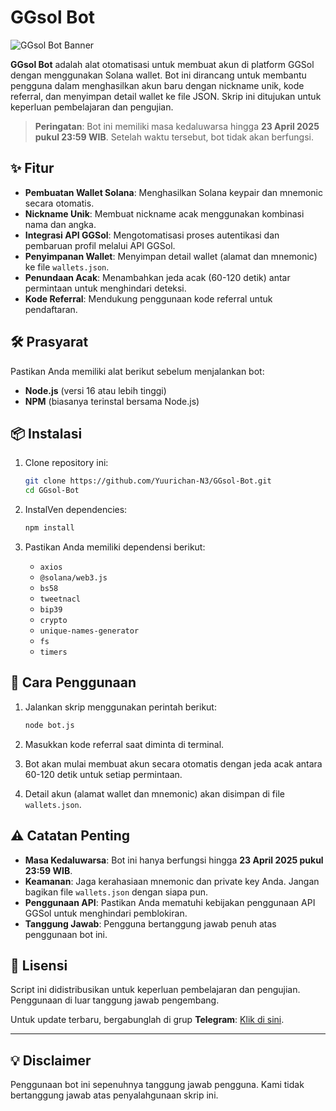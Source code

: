 
# GGsol Bot

![GGsol Bot Banner](https://img.shields.io/badge/GGsol%20Bot-Automated%20Account%20Creation-blueviolet?style=for-the-badge)

**GGsol Bot** adalah alat otomatisasi untuk membuat akun di platform GGSol dengan menggunakan Solana wallet. Bot ini dirancang untuk membantu pengguna dalam menghasilkan akun baru dengan nickname unik, kode referral, dan menyimpan detail wallet ke file JSON. Skrip ini ditujukan untuk keperluan pembelajaran dan pengujian.

> **Peringatan**: Bot ini memiliki masa kedaluwarsa hingga **23 April 2025 pukul 23:59 WIB**. Setelah waktu tersebut, bot tidak akan berfungsi.

## ✨ Fitur
- **Pembuatan Wallet Solana**: Menghasilkan Solana keypair dan mnemonic secara otomatis.
- **Nickname Unik**: Membuat nickname acak menggunakan kombinasi nama dan angka.
- **Integrasi API GGSol**: Mengotomatisasi proses autentikasi dan pembaruan profil melalui API GGSol.
- **Penyimpanan Wallet**: Menyimpan detail wallet (alamat dan mnemonic) ke file `wallets.json`.
- **Penundaan Acak**: Menambahkan jeda acak (60-120 detik) antar permintaan untuk menghindari deteksi.
- **Kode Referral**: Mendukung penggunaan kode referral untuk pendaftaran.

## 🛠 Prasyarat
Pastikan Anda memiliki alat berikut sebelum menjalankan bot:
- **Node.js** (versi 16 atau lebih tinggi)
- **NPM** (biasanya terinstal bersama Node.js)

## 📦 Instalasi
1. Clone repository ini:
   ```bash
   git clone https://github.com/Yuurichan-N3/GGsol-Bot.git
   cd GGsol-Bot
   ```

2. InstalVen dependencies:
   ```bash
   npm install
   ```

3. Pastikan Anda memiliki dependensi berikut:
   - `axios`
   - `@solana/web3.js`
   - `bs58`
   - `tweetnacl`
   - `bip39`
   - `crypto`
   - `unique-names-generator`
   - `fs`
   - `timers`

## 🚀 Cara Penggunaan
1. Jalankan skrip menggunakan perintah berikut:
   ```bash
   node bot.js
   ```

2. Masukkan kode referral saat diminta di terminal.

3. Bot akan mulai membuat akun secara otomatis dengan jeda acak antara 60-120 detik untuk setiap permintaan.

4. Detail akun (alamat wallet dan mnemonic) akan disimpan di file `wallets.json`.

## ⚠️ Catatan Penting
- **Masa Kedaluwarsa**: Bot ini hanya berfungsi hingga **23 April 2025 pukul 23:59 WIB**.
- **Keamanan**: Jaga kerahasiaan mnemonic dan private key Anda. Jangan bagikan file `wallets.json` dengan siapa pun.
- **Penggunaan API**: Pastikan Anda mematuhi kebijakan penggunaan API GGSol untuk menghindari pemblokiran.
- **Tanggung Jawab**: Pengguna bertanggung jawab penuh atas penggunaan bot ini.


## 📜 Lisensi
Script ini didistribusikan untuk keperluan pembelajaran dan pengujian. Penggunaan di luar tanggung jawab pengembang.

Untuk update terbaru, bergabunglah di grup **Telegram**: [Klik di sini](https://t.me/sentineldiscus).

---

## 💡 Disclaimer
Penggunaan bot ini sepenuhnya tanggung jawab pengguna. Kami tidak bertanggung jawab atas penyalahgunaan skrip ini.
